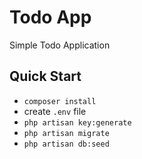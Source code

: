 # Todo App

Simple Todo Application


## Quick Start
- `composer install`
- create `.env` file
- `php artisan key:generate`
- `php artisan migrate`
- `php artisan db:seed`
